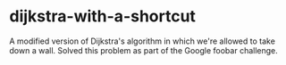 # dijkstra-with-a-shortcut
A modified version of Dijkstra's algorithm in which we're allowed to take down a wall. Solved this problem as part of the Google foobar challenge.
